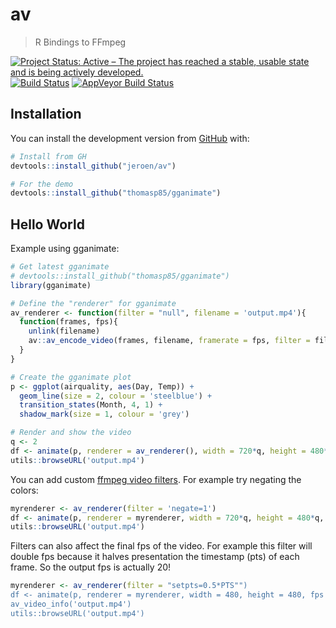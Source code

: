 # av

> R Bindings to FFmpeg

[![Project Status: Active – The project has reached a stable, usable state and is being actively developed.](http://www.repostatus.org/badges/latest/wip.svg)](http://www.repostatus.org/#wip)
[![Build Status](https://travis-ci.org/jeroen/av.svg?branch=master)](https://travis-ci.org/jeroen/av)
[![AppVeyor Build Status](https://ci.appveyor.com/api/projects/status/github/jeroen/av?branch=master)](https://ci.appveyor.com/project/jeroen/av)

## Installation

You can install the development version from [GitHub](https://github.com/jeroen/av) with:

```r
# Install from GH
devtools::install_github("jeroen/av")

# For the demo
devtools::install_github("thomasp85/gganimate")
```

## Hello World

Example using gganimate:

```r
# Get latest gganimate
# devtools::install_github("thomasp85/gganimate")
library(gganimate)

# Define the "renderer" for gganimate
av_renderer <- function(filter = "null", filename = 'output.mp4'){
  function(frames, fps){
    unlink(filename)
    av::av_encode_video(frames, filename, framerate = fps, filter = filter)
  }
}

# Create the gganimate plot
p <- ggplot(airquality, aes(Day, Temp)) + 
  geom_line(size = 2, colour = 'steelblue') + 
  transition_states(Month, 4, 1) + 
  shadow_mark(size = 1, colour = 'grey')

# Render and show the video
q <- 2
df <- animate(p, renderer = av_renderer(), width = 720*q, height = 480*q, res = 72*q, fps = 25)
utils::browseURL('output.mp4')
```

You can add custom [ffmpeg video filters](https://ffmpeg.org/ffmpeg-filters.html#Video-Filters). For example try negating the colors:

```r
myrenderer <- av_renderer(filter = 'negate=1')
df <- animate(p, renderer = myrenderer, width = 720*q, height = 480*q, res = 72*q, fps = 25)
utils::browseURL('output.mp4')
```

Filters can also affect the final fps of the video. For example this filter will double fps because it halves presentation the timestamp (pts) of each frame. So the output fps is actually 20!

```r
myrenderer <- av_renderer(filter = "setpts=0.5*PTS"")
df <- animate(p, renderer = myrenderer, width = 480, height = 480, fps = 10)
av_video_info('output.mp4')
utils::browseURL('output.mp4')
```


